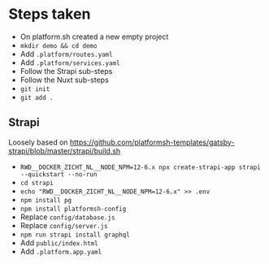 # Steps taken

- On platform.sh created a new empty project
- `mkdir demo && cd demo`
- Add `.platform/routes.yaml`
- Add `.platform/services.yaml`
- Follow the Strapi sub-steps
- Follow the Nuxt sub-steps
- `git init`
- `git add .`

## Strapi

Loosely based on https://github.com/platformsh-templates/gatsby-strapi/blob/master/strapi/build.sh

- `RWD__DOCKER_ZICHT_NL__NODE_NPM=12-6.x npx create-strapi-app strapi --quickstart --no-run`
- `cd strapi`
- `echo "RWD__DOCKER_ZICHT_NL__NODE_NPM=12-6.x" >> .env`
- `npm install pg`
- `npm install platformsh-config`
- Replace `config/database.js`
- Replace `config/server.js`
- `npm run strapi install graphql`
- Add `public/index.html`
- Add `.platform.app.yaml`
